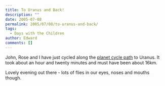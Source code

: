 ```yaml
---
title: To Uranus and Back!
description: ""
date: 2005-07-08
permalink: 2005/07/08/to-uranus-and-back/
tags:
  - Days with the Children
author: Edward
comments: []
---
```


John, Rose and I have just cycled along the [planet cycle path][1] to
Uranus. It took about an hour and twenty minutes and must have been
about 16km.

Lovely evening out there - lots of flies in our eyes, noses and mouths
though.



[1]: https://www.solar.york.ac.uk/
